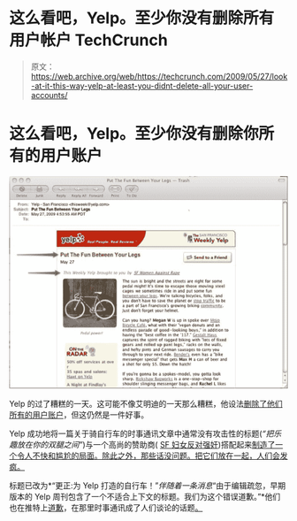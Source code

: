 # 这么看吧，Yelp。至少你没有删除所有用户帐户 TechCrunch

> 原文：<https://web.archive.org/web/https://techcrunch.com/2009/05/27/look-at-it-this-way-yelp-at-least-you-didnt-delete-all-your-user-accounts/>

# 这么看吧，Yelp。至少你没有删除你所有的用户账户

![](img/50037bed67bc967fda8ebcb41dfa5bf9.png)

Yelp 的过了糟糕的一天。这可能不像艾明迪的一天那么糟糕，他设法[删除了他们所有的用户账户](https://web.archive.org/web/20230216172236/https://techcrunch.com/2009/05/27/imindi-we-accidentally-deleted-all-the-user-accounts/)，但这仍然是一件好事。

Yelp 成功地将一篇关于骑自行车的时事通讯文章中通常没有攻击性的标题(*“把乐趣放在你的双腿之间”*)与一个高尚的赞助商( [SF 妇女反对强奸](https://web.archive.org/web/20230216172236/http://www.yelp.com/events/san-francisco-dine-for-a-change-a-benefit-supporting-services-for-survivors-of-rape-and-sexual-assault))搭配起来[制造了一个令人不快和尴尬的局面。除此之外，那些话没问题。把它们放在一起，人们会发疯。](https://web.archive.org/web/20230216172236/http://twitpic.com/62udn)

标题已改为*“更正:为 Yelp 打造的自行车！”*伴随着一条消息*“由于编辑疏忽，早期版本的 Yelp 周刊包含了一个不适合上下文的标题。我们为这个错误道歉。”*他们也在推特上[道歉](https://web.archive.org/web/20230216172236/http://twitter.com/YelpInc/status/1938161687)，在那里时事通讯成了人们谈论的话题[。](https://web.archive.org/web/20230216172236/http://search.twitter.com/search?q=yelp+rape)